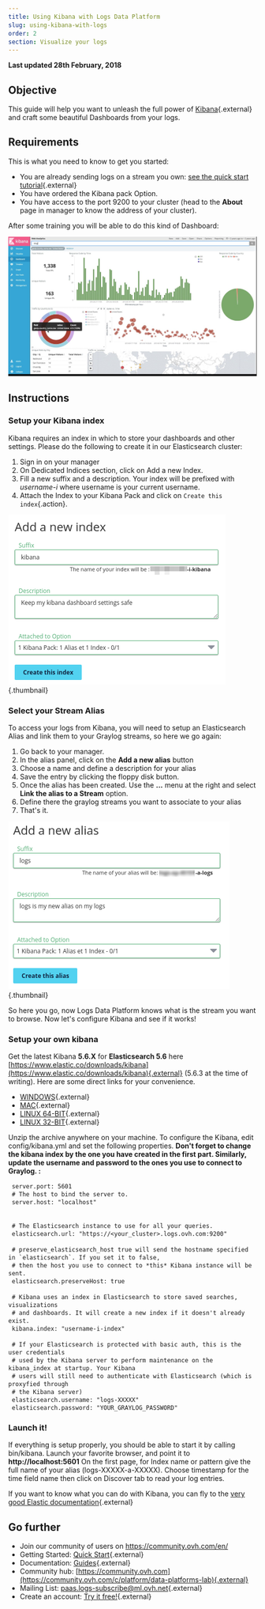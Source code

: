 ```yaml
---
title: Using Kibana with Logs Data Platform
slug: using-kibana-with-logs
order: 2
section: Visualize your logs
---
```


**Last updated 28th February, 2018**

## Objective

This guide will help you want to unleash the full power of [Kibana](https://github.com/elastic/kibana){.external} and craft some beautiful Dashboards from your logs.

## Requirements

This is what you need to know to get you started:

- You are already sending logs on a stream you own: [see the quick start tutorial](https://docs.ovh.com/gb/en/logs-data-platform/quick-start/){.external}
- You have ordered the Kibana pack Option.
- You have access to the port 9200 to your cluster (head to the **About** page in manager to know the address of your cluster).

After some training you will be able to do this kind of Dashboard: 

![Kibana Dashboard](images/kibana.png)

## Instructions

### Setup your Kibana index

Kibana requires an index in which to store your dashboards and other settings. Please do the following to create it in our Elasticsearch cluster:

1. Sign in on your manager
2. On Dedicated Indices section, click on Add a new Index.
3. Fill a new suffix and a description. Your index will be prefixed with *username-i* where username is your current username.
4. Attach the Index to your Kibana Pack and click on `Create this index`{.action}.

![Enable indice](images/indice.png){.thumbnail}


### Select your Stream Alias

To access your logs from Kibana, you will need to setup an Elasticsearch Alias and link them to your Graylog streams, so here we go again:

1. Go back to your manager.
2. In the alias panel, click on the **Add a new alias**  button
3. Choose a name and define a description for your alias
4. Save the entry by clicking the floppy disk button.
5. Once the alias has been created. Use the **...** menu at the right and select **Link the alias to a Stream** option.
6. Define there the graylog streams you want to associate to your alias
7. That's it.

![Alias creation](images/alias.png){.thumbnail}

So here you go, now Logs Data Platform knows what is the stream you want to browse. Now let's configure Kibana and see if it works!

### Setup your own kibana
Get the latest Kibana **5.6.X** for **Elasticsearch 5.6** here [https://www.elastic.co/downloads/kibana](https://www.elastic.co/downloads/kibana){.external} (5.6.3 at the time of writing). Here are some direct links for your convenience.

- [WINDOWS](https://artifacts.elastic.co/downloads/kibana/kibana-5.6.3-windows-x86.zip){.external}
- [MAC](https://artifacts.elastic.co/downloads/kibana/kibana-5.6.3-darwin-x86_64.tar.gz){.external}
- [LINUX 64-BIT](https://artifacts.elastic.co/downloads/kibana/kibana-5.6.3-linux-x86_64.tar.gz){.external}
- [LINUX 32-BIT](https://artifacts.elastic.co/downloads/kibana/kibana-5.6.3-linux-x86.tar.gz){.external}

Unzip the archive anywhere on your machine. To configure the Kibana, edit config/kibana.yml and set the following properties. **Don't forget to change the kibana index by the one you have created in the first part. Similarly, update the username and password to the ones you use to connect to Graylog. :**

```
 server.port: 5601
 # The host to bind the server to.
 server.host: "localhost"
 
 
 # The Elasticsearch instance to use for all your queries.
 elasticsearch.url: "https://<your_cluster>.logs.ovh.com:9200"
 
 # preserve_elasticsearch_host true will send the hostname specified in `elasticsearch`. If you set it to false,
 # then the host you use to connect to *this* Kibana instance will be sent.
 elasticsearch.preserveHost: true
 
 # Kibana uses an index in Elasticsearch to store saved searches, visualizations
 # and dashboards. It will create a new index if it doesn't already exist.
 kibana.index: "username-i-index"
 
 # If your Elasticsearch is protected with basic auth, this is the user credentials
 # used by the Kibana server to perform maintenance on the kibana_index at startup. Your Kibana
 # users will still need to authenticate with Elasticsearch (which is proxyfied through
 # the Kibana server)
 elasticsearch.username: "logs-XXXXX"
 elasticsearch.password: "YOUR_GRAYLOG_PASSWORD"
```

### Launch it!

If everything is setup properly, you should be able to start it by calling bin/kibana. Launch your favorite browser, and point it to **http://localhost:5601** On the first page, for Index name or pattern give the full name of your alias (logs-XXXXX-a-XXXXX). Choose timestamp for the time field name then click on Discover tab to read your log entries.

If you want to know what you can do with Kibana, you can fly to the [very good Elastic documentation](https://www.elastic.co/guide/en/kibana/5.6/index.html){.external}


## Go further

- Join our community of users on <https://community.ovh.com/en/>
- Getting Started: [Quick Start](https://docs.ovh.com/gb/en/logs-data-platform/quick-start/){.external}
- Documentation: [Guides](https://docs.ovh.com/gb/en/logs-data-platform/){.external}
- Community hub: [https://community.ovh.com](https://community.ovh.com/c/platform/data-platforms-lab){.external}
- Mailing List: [paas.logs-subscribe@ml.ovh.net](mailto:paas.logs-subscribe@ml.ovh.net){.external}
- Create an account: [Try it free!](https://www.ovh.com/fr/order/express/#/new/express/resume?products=~%28~%28planCode~%27logs-basic~productId~%27logs%29){.external}